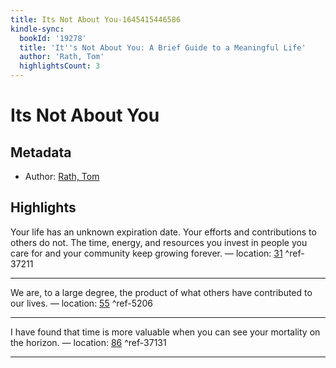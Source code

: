 ```yaml
---
title: Its Not About You-1645415446586
kindle-sync:
  bookId: '19278'
  title: 'It''s Not About You: A Brief Guide to a Meaningful Life'
  author: 'Rath, Tom'
  highlightsCount: 3
---
```

# Its Not About You
## Metadata
* Author: [Rath, Tom](None)

## Highlights
Your life has an unknown expiration date. Your efforts and contributions to others do not. The time, energy, and resources you invest in people you care for and your community keep growing forever. — location: [31]() ^ref-37211

---
We are, to a large degree, the product of what others have contributed to our lives. — location: [55]() ^ref-5206

---
I have found that time is more valuable when you can see your mortality on the horizon. — location: [86]() ^ref-37131

---
